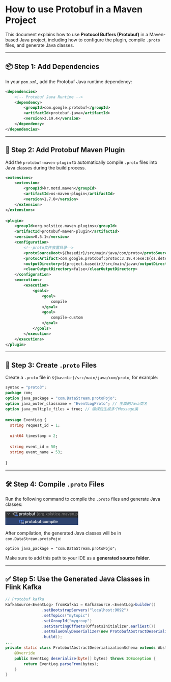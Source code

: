 # How to use Protobuf in a Maven Project

This document explains how to use **Protocol Buffers (Protobuf)** in a Maven-based Java project, including how to configure the plugin, compile `.proto` files, and generate Java classes.

---

## 📦 Step 1: Add Dependencies

In your `pom.xml`, add the Protobuf Java runtime dependency:

```xml
<dependencies>
    <!-- Protobuf Java Runtime -->
    <dependency>
        <groupId>com.google.protobuf</groupId>
        <artifactId>protobuf-java</artifactId>
        <version>3.19.4</version>
    </dependency>
</dependencies>
```

---

## 🔧 Step 2: Add Protobuf Maven Plugin

Add the `protobuf-maven-plugin` to automatically compile `.proto` files into Java classes during the build process.

```xml
<extensions>
    <extension>
        <groupId>kr.motd.maven</groupId>
        <artifactId>os-maven-plugin</artifactId>
        <version>1.7.0</version>
    </extension>
</extensions>

<plugin>
    <groupId>org.xolstice.maven.plugins</groupId>
    <artifactId>protobuf-maven-plugin</artifactId>
    <version>0.5.1</version>
    <configuration>
        <!--proto文件放置目录-->
        <protoSourceRoot>${basedir}/src/main/java/com/proto</protoSourceRoot>
        <protocArtifact>com.google.protobuf:protoc:3.19.4:exe:${os.detected.classifier}</protocArtifact>
        <outputDirectory>${project.basedir}/src/main/java</outputDirectory>
        <clearOutputDirectory>false</clearOutputDirectory>
    </configuration>
    <executions>
        <execution>
            <goals>
                <goal>
                    compile
                </goal>
                <goal>
                    compile-custom
                </goal>
            </goals>
        </execution>
    </executions>
</plugin>
```

---

## 📁 Step 3: Create `.proto` Files

Create a `.proto` file in `${basedir}/src/main/java/com/proto`, for example:

```proto
syntax = "proto3";
package com;
option java_package = "com.DataStream.protoPojo";
option java_outer_classname = "EventLogProto"; // 生成的Java类名
option java_multiple_files = true; // 编译后生成多个Message类

message EventLog {
  string request_id = 1;

  uint64 timestamp = 2;

  string event_id = 50;
  string event_name = 53;

}
```

---

## 🛠 Step 4: Compile `.proto` Files

Run the following command to compile the `.proto` files and generate Java classes:

![img.png](img.png)

After compilation, the generated Java classes will be in `com.DataStream.protoPojo`:

```
option java_package = "com.DataStream.protoPojo";
```

Make sure to add this path to your IDE as a **generated source folder**.

---

## ✅ Step 5: Use the Generated Java Classes in Flink Kafka

```java
// Protobuf kafka
KafkaSource<EventLog> fromKafka1 = KafkaSource.<EventLog>builder()
                .setBootstrapServers("localhost:9092")
                .setTopics("mytopic")
                .setGroupId("mygroup")
                .setStartingOffsets(OffsetsInitializer.earliest())
                .setValueOnlyDeserializer(new ProtobufAbstractDeserializationSchema())
                .build();
...
private static class ProtobufAbstractDeserializationSchema extends AbstractDeserializationSchema<EventLog> {
    @Override
    public EventLog deserialize(byte[] bytes) throws IOException {
        return EventLog.parseFrom(bytes);
    }
}
```

